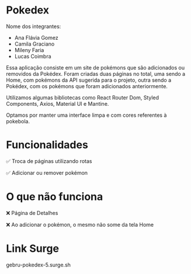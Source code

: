 # Pokedex

Nome dos integrantes:

- Ana Flávia Gomez
- Camila Graciano
- Mileny Faria
- Lucas Coimbra


Essa aplicação consiste em um site de pokémons que são adicionados ou removidos da Pokédex.
Foram criadas duas páginas no total, uma sendo a Home, com pokémons da API sugerida para o projeto, outra sendo a Pokédex, com os pokémons que foram adicionados anteriormente.


Utilizamos algumas bibliotecas como React Router Dom, Styled Components, Axios, Material UI e Mantine.

Optamos por manter uma interface limpa e com cores referentes à pokebola.

# Funcionalidades
✅ Troca de páginas utilizando rotas </p>
✅ Adicionar ou remover pokémon


# O que não funciona
❌ Página de Detalhes </p>
❌ Ao adicionar o pokémon, o mesmo não some da tela Home


# Link Surge
gebru-pokedex-5.surge.sh
